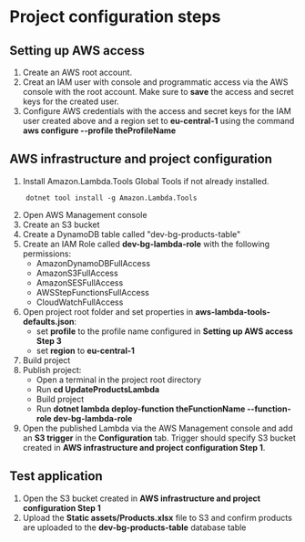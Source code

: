 <h1>Project configuration steps</h1>
<h2>Setting up AWS access</h2>

1. Create an AWS root account.
2. Creat an IAM user with console and programmatic access via the AWS console with the root account. Make sure to **save** the access and secret keys for the created user.
3. Configure AWS credentials with the access and secret keys for the IAM user created above and a region set to **eu-central-1** using the command **aws configure --profile theProfileName**

<h2>AWS infrastructure and project configuration</h2>

1. Install Amazon.Lambda.Tools Global Tools if not already installed.

```
    dotnet tool install -g Amazon.Lambda.Tools
```
2. Open AWS Management console
3. Create an S3 bucket
4. Create a DynamoDB table called "dev-bg-products-table"
5. Create an IAM Role called **dev-bg-lambda-role** with the following permissions:
    - AmazonDynamoDBFullAccess
    - AmazonS3FullAccess
    - AmazonSESFullAccess
    - AWSStepFunctionsFullAccess
    - CloudWatchFullAccess
6. Open project root folder and set properties in **aws-lambda-tools-defaults.json**:
    - set **profile** to the profile name configured in **Setting up AWS access Step 3**
    - set **region** to **eu-central-1**
7. Build project
8. Publish project:
    - Open a terminal in the project root directory
    - Run **cd UpdateProductsLambda**
    - Build project
    - Run **dotnet lambda deploy-function theFunctionName --function-role dev-bg-lambda-role**
9. Open the published Lambda via the AWS Management console and add an **S3 trigger** in the **Configuration** tab. Trigger should specify S3 bucket created in **AWS infrastructure and project configuration Step 1**.

<h2>Test application</h2>

1. Open the S3 bucket created in **AWS infrastructure and project configuration Step 1**
2. Upload the **Static assets/Products.xlsx** file to S3 and confirm products are uploaded to the **dev-bg-products-table** database table

